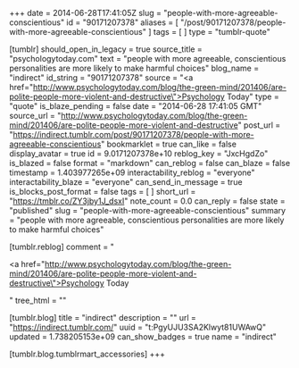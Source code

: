 +++
date = 2014-06-28T17:41:05Z
slug = "people-with-more-agreeable-conscientious"
id = "90171207378"
aliases = [ "/post/90171207378/people-with-more-agreeable-conscientious" ]
tags = [ ]
type = "tumblr-quote"

[tumblr]
should_open_in_legacy = true
source_title = "psychologytoday.com"
text = "people with more agreeable, conscientious personalities are more likely to make harmful choices"
blog_name = "indirect"
id_string = "90171207378"
source = "<a href=\"http://www.psychologytoday.com/blog/the-green-mind/201406/are-polite-people-more-violent-and-destructive\">Psychology Today</a>"
type = "quote"
is_blaze_pending = false
date = "2014-06-28 17:41:05 GMT"
source_url = "http://www.psychologytoday.com/blog/the-green-mind/201406/are-polite-people-more-violent-and-destructive"
post_url = "https://indirect.tumblr.com/post/90171207378/people-with-more-agreeable-conscientious"
bookmarklet = true
can_like = false
display_avatar = true
id = 9.0171207378e+10
reblog_key = "JxcHgdZo"
is_blazed = false
format = "markdown"
can_reblog = false
can_blaze = false
timestamp = 1.403977265e+09
interactability_reblog = "everyone"
interactability_blaze = "everyone"
can_send_in_message = true
is_blocks_post_format = false
tags = [ ]
short_url = "https://tmblr.co/ZY3jby1J_dsxI"
note_count = 0.0
can_reply = false
state = "published"
slug = "people-with-more-agreeable-conscientious"
summary = "people with more agreeable, conscientious personalities are more likely to make harmful choices"

[tumblr.reblog]
comment = "<p><a href=\"http://www.psychologytoday.com/blog/the-green-mind/201406/are-polite-people-more-violent-and-destructive\">Psychology Today</a></p>"
tree_html = ""

[tumblr.blog]
title = "indirect"
description = ""
url = "https://indirect.tumblr.com/"
uuid = "t:PgyUJU3SA2Klwyt81UWAwQ"
updated = 1.738205153e+09
can_show_badges = true
name = "indirect"

[tumblr.blog.tumblrmart_accessories]
+++
